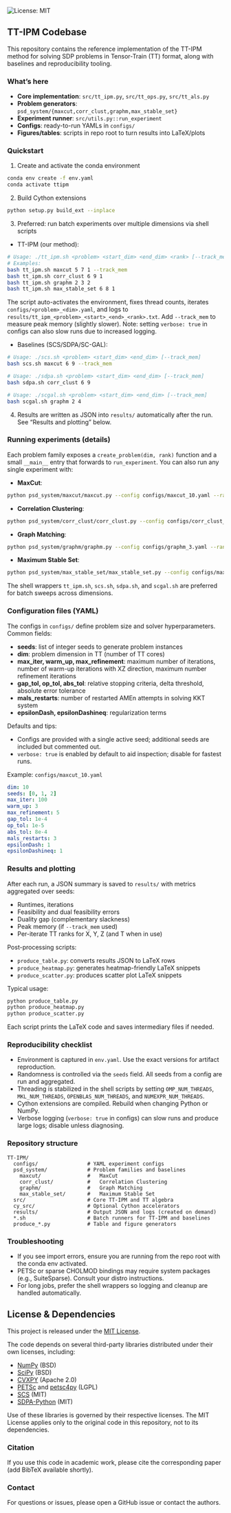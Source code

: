 ![License: MIT](https://img.shields.io/badge/License-MIT-yellow.svg)
## TT-IPM Codebase

This repository contains the reference implementation of the TT-IPM method for solving SDP problems in Tensor-Train (TT) format, along with baselines and reproducibility tooling.

### What’s here
- **Core implementation**: `src/tt_ipm.py`, `src/tt_ops.py`, `src/tt_als.py`
- **Problem generators**: `psd_system/{maxcut,corr_clust,graphm,max_stable_set}`
- **Experiment runner**: `src/utils.py::run_experiment`
- **Configs**: ready-to-run YAMLs in `configs/`
- **Figures/tables**: scripts in repo root to turn results into LaTeX/plots

### Quickstart
1) Create and activate the conda environment
```bash
conda env create -f env.yaml
conda activate ttipm
```

2) Build Cython extensions
```bash
python setup.py build_ext --inplace
```

3) Preferred: run batch experiments over multiple dimensions via shell scripts
- TT-IPM (our method):
```bash
# Usage: ./tt_ipm.sh <problem> <start_dim> <end_dim> <rank> [--track_mem]
# Examples:
bash tt_ipm.sh maxcut 5 7 1 --track_mem
bash tt_ipm.sh corr_clust 6 9 1
bash tt_ipm.sh graphm 2 3 2
bash tt_ipm.sh max_stable_set 6 8 1
```
The script auto-activates the environment, fixes thread counts, iterates `configs/<problem>_<dim>.yaml`, and logs to `results/tt_ipm_<problem>_<start>_<end>_<rank>.txt`. Add `--track_mem` to measure peak memory (slightly slower). Note: setting `verbose: true` in configs can also slow runs due to increased logging.

- Baselines (SCS/SDPA/SC-GAL):
```bash
# Usage: ./scs.sh <problem> <start_dim> <end_dim> [--track_mem]
bash scs.sh maxcut 6 9 --track_mem

# Usage: ./sdpa.sh <problem> <start_dim> <end_dim> [--track_mem]
bash sdpa.sh corr_clust 6 9

# Usage: ./scgal.sh <problem> <start_dim> <end_dim> [--track_mem]
bash scgal.sh graphm 2 4
```

4) Results are written as JSON into `results/` automatically after the run. See “Results and plotting” below.

### Running experiments (details)
Each problem family exposes a `create_problem(dim, rank)` function and a small `__main__` entry that forwards to `run_experiment`. You can also run any single experiment with:
- **MaxCut**:
```bash
python psd_system/maxcut/maxcut.py --config configs/maxcut_10.yaml --rank 1 --track_mem
```
- **Correlation Clustering**:
```bash
python psd_system/corr_clust/corr_clust.py --config configs/corr_clust_6.yaml --rank 1
```
- **Graph Matching**:
```bash
python psd_system/graphm/graphm.py --config configs/graphm_3.yaml --rank 2
```
- **Maximum Stable Set**:
```bash
python psd_system/max_stable_set/max_stable_set.py --config configs/max_stable_set_7.yaml --rank 1
```

The shell wrappers `tt_ipm.sh`, `scs.sh`, `sdpa.sh`, and `scgal.sh` are preferred for batch sweeps across dimensions.

### Configuration files (YAML)
The configs in `configs/` define problem size and solver hyperparameters. Common fields:
- **seeds**: list of integer seeds to generate problem instances
- **dim**: problem dimension in TT (number of TT cores)
- **max_iter, warm_up, max_refinement**: maximum number of iterations, number of warm-up iterations with XZ direction, maximum number refinement iterations
- **gap_tol, op_tol, abs_tol**: relative stopping criteria, delta threshold, absolute error tolerance
- **mals_restarts**: number of restarted AMEn attempts in solving KKT system
- **epsilonDash, epsilonDashineq**: regularization terms

Defaults and tips:
- Configs are provided with a single active seed; additional seeds are included but commented out.
- `verbose: true` is enabled by default to aid inspection; disable for fastest runs.

Example: `configs/maxcut_10.yaml`
```yaml
dim: 10
seeds: [0, 1, 2]
max_iter: 100
warm_up: 3
max_refinement: 5
gap_tol: 1e-4
op_tol: 1e-5
abs_tol: 8e-4
mals_restarts: 3
epsilonDash: 1
epsilonDashineq: 1
```

### Results and plotting
After each run, a JSON summary is saved to `results/` with metrics aggregated over seeds:
- Runtimes, iterations
- Feasibility and dual feasibility errors
- Duality gap (complementary slackness)
- Peak memory (if `--track_mem` used)
- Per-iterate TT ranks for X, Y, Z (and T when in use)

Post-processing scripts:
- `produce_table.py`: converts results JSON to LaTeX rows
- `produce_heatmap.py`: generates heatmap-friendly LaTeX snippets
- `produce_scatter.py`: produces scatter plot LaTeX snippets

Typical usage:
```bash
python produce_table.py
python produce_heatmap.py
python produce_scatter.py
```
Each script prints the LaTeX code and saves intermediary files if needed.

### Reproducibility checklist
- Environment is captured in `env.yaml`. Use the exact versions for artifact reproduction.
- Randomness is controlled via the `seeds` field. All seeds from a config are run and aggregated.
- Threading is stabilized in the shell scripts by setting `OMP_NUM_THREADS`, `MKL_NUM_THREADS`, `OPENBLAS_NUM_THREADS`, and `NUMEXPR_NUM_THREADS`.
- Cython extensions are compiled. Rebuild when changing Python or NumPy.
- Verbose logging (`verbose: true` in configs) can slow runs and produce large logs; disable unless diagnosing.

### Repository structure
```
TT-IPM/
  configs/                # YAML experiment configs
  psd_system/             # Problem families and baselines
    maxcut/               #   MaxCut
    corr_clust/           #   Correlation Clustering
    graphm/               #   Graph Matching
    max_stable_set/       #   Maximum Stable Set
  src/                    # Core TT-IPM and TT algebra
  cy_src/                 # Optional Cython accelerators
  results/                # Output JSON and logs (created on demand)
  *.sh                    # Batch runners for TT-IPM and baselines
  produce_*.py            # Table and figure generators
```

### Troubleshooting
- If you see import errors, ensure you are running from the repo root with the conda env activated.
- PETSc or sparse CHOLMOD bindings may require system packages (e.g., SuiteSparse). Consult your distro instructions.
- For long jobs, prefer the shell wrappers so logging and cleanup are handled automatically.


## License & Dependencies

This project is released under the [MIT License](LICENSE).

The code depends on several third-party libraries distributed under their own licenses, including:

- [NumPy](https://numpy.org/) (BSD)  
- [SciPy](https://scipy.org/) (BSD)  
- [CVXPY](https://www.cvxpy.org/) (Apache 2.0)  
- [PETSc](https://petsc.org/release/) and [petsc4py](https://petsc4py.readthedocs.io/en/stable/) (LGPL)  
- [SCS](https://github.com/cvxgrp/scs) (MIT)  
- [SDPA-Python](https://github.com/sdpa-python/sdpa-python) (MIT)  

Use of these libraries is governed by their respective licenses. The MIT License applies only to the original code in this repository, not to its dependencies.


### Citation
If you use this code in academic work, please cite the corresponding paper (add BibTeX available shortly).

### Contact
For questions or issues, please open a GitHub issue or contact the authors.